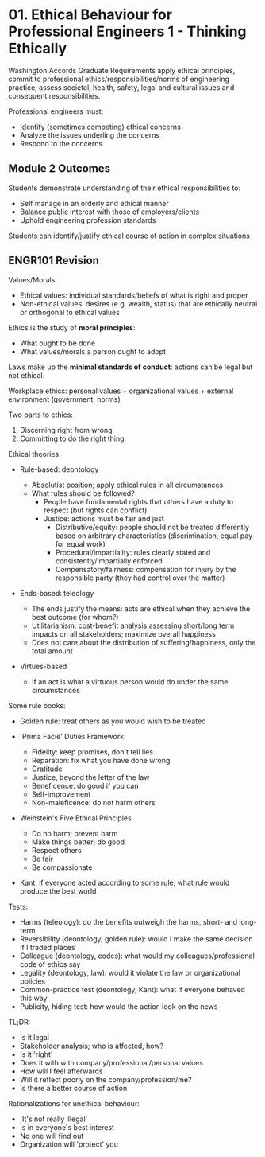# 01. Ethical Behaviour for Professional Engineers 1 - Thinking Ethically

Washington Accords Graduate Requirements apply ethical principles, commit to professional ethics/responsibilities/norms of engineering practice, assess societal, health, safety, legal and cultural issues and consequent responsibilities.

Professional engineers must:

- Identify (sometimes competing) ethical concerns
- Analyze the issues underling the concerns
- Respond to the concerns

## Module 2 Outcomes

Students demonstrate understanding of their ethical responsibilities to:

- Self manage in an orderly and ethical manner
- Balance public interest with those of employers/clients
- Uphold engineering profession standards

Students can identify/justify ethical course of action in complex situations


## ENGR101 Revision

Values/Morals:

- Ethical values: individual standards/beliefs of what is right and proper
- Non-ethical values: desires (e.g. wealth, status) that are ethically neutral or orthogonal to ethical values

Ethics is the study of **moral principles**:

- What ought to be done
- What values/morals a person ought to adopt

Laws make up the **minimal standards of conduct**: actions can be legal but not ethical.

Workplace ethics: personal values + organizational values + external environment (government, norms)

Two parts to ethics:

1. Discerning right from wrong
2. Committing to do the right thing

Ethical theories:

- Rule-based: deontology
  - Absolutist position; apply ethical rules in all circumstances
  - What rules should be followed?
    - People have fundamental rights that others have a duty to respect (but rights can conflict)
    - Justice: actions must be fair and just
      - Distributive/equity: people should not be treated differently based on arbitrary characteristics (discrimination, equal pay for equal work)
      - Procedural/impartiality: rules clearly stated and consistently/impartially enforced
      - Compensatory/fairness: compensation for injury by the responsible party (they had control over the matter)
- Ends-based: teleology
  - The ends justify the means: acts are ethical when they achieve the best outcome (for whom?)
  - Utilitarianism: cost-benefit analysis assessing short/long term impacts on all stakeholders; maximize overall happiness
  - Does not care about the distribution of suffering/happiness, only the total amount

- Virtues-based
  - If an act is what a virtuous person would do under the same circumstances

Some rule books:

- Golden rule: treat others as you would wish to be treated

- 'Prima Facie' Duties Framework
  - Fidelity: keep promises, don't tell lies
  - Reparation: fix what you have done wrong
  - Gratitude
  - Justice, beyond the letter of the law
  - Beneficence: do good if you can
  - Self-improvement
  - Non-maleficence: do not harm others
- Weinstein's Five Ethical Principles
  - Do no harm; prevent harm
  - Make things better; do good
  - Respect others
  - Be fair
  - Be compassionate

- Kant: if everyone acted according to some rule, what rule would produce the best world

Tests:

- Harms (teleology): do the benefits outweigh the harms, short- and long-term
- Reversibility (deontology, golden rule): would I make the same decision if I traded places
- Colleague (deontology, codes): what would my colleagues/professional code of ethics say
- Legality (deontology, law): would it violate the law or organizational policies
- Common-practice test (deontology, Kant): what if everyone behaved this way
- Publicity, hiding test: how would the action look on the news

TL;DR:

- Is it legal
- Stakeholder analysis; who is affected, how?
- Is it 'right'
- Does it with with company/professional/personal values
- How will I feel afterwards
- Will it reflect poorly on the company/profession/me?
- Is there a better course of action

Rationalizations for unethical behaviour:

- 'It's not really illegal'
- Is in everyone's best interest
- No one will find out
- Organization will 'protect' you

